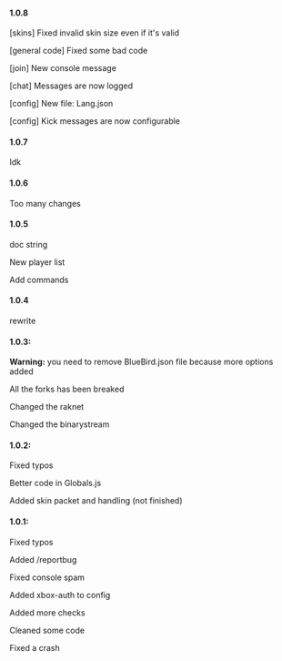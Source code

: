 #### 1.0.8


[skins] Fixed invalid skin size even if it's valid

[general code] Fixed some bad code

[join] New console message

[chat] Messages are now logged

[config] New file: Lang.json

[config] Kick messages are now configurable

#### 1.0.7
Idk

#### 1.0.6
Too many changes

#### 1.0.5
doc string

New player list

Add commands

#### 1.0.4
rewrite

#### 1.0.3:
**Warning:** you need to remove BlueBird.json file because more options added

All the forks has been breaked

Changed the raknet

Changed the binarystream

#### 1.0.2:
Fixed typos

Better code in Globals.js

Added skin packet and handling (not finished)

#### 1.0.1:
Fixed typos

Added /reportbug

Fixed console spam

Added xbox-auth to config

Added more checks

Cleaned some code

Fixed a crash
